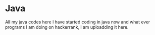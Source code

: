 # Java
All my java codes here
I have started coding in java now and what ever programs I am doing on hackerrank, I am uploadding it here.
